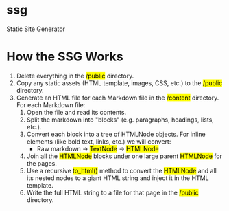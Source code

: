 # ssg
Static Site Generator

# How the SSG Works
1. Delete everything in the <mark>/public</mark> directory.
2. Copy any static assets (HTML template, images, CSS, etc.) to the <mark>/public</mark> directory.
3. Generate an HTML file for each Markdown file in the <mark>/content</mark> directory. For each Markdown file:
    1. Open the file and read its contents.
    2. Split the markdown into "blocks" (e.g. paragraphs, headings, lists, etc.).
    3. Convert each block into a tree of HTMLNode objects. For inline elements (like bold text, links, etc.) we will convert:
        - Raw markdown -> <mark>TextNode</mark> -> <mark>HTMLNode</mark>
    4. Join all the <mark>HTMLNode</mark> blocks under one large parent <mark>HTMLNode</mark> for the pages.
    5. Use a recursive <mark>to_html()</mark> method to convert the <mark>HTMLNode</mark> and all its nested nodes to a giant HTML string and inject it in the HTML template.
    6. Write the full HTML string to a file for that page in the <mark>/public</mark> directory.
